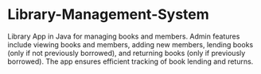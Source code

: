 # Library-Management-System
Library App in Java for managing books and members. Admin features include viewing books and members, adding new members, lending books (only if not previously borrowed), and returning books (only if previously borrowed). The app ensures efficient tracking of book lending and returns.

